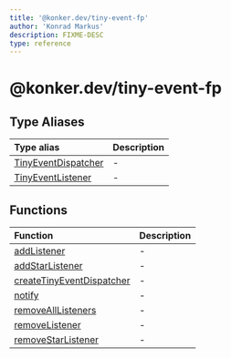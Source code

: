 ```yaml
---
title: '@konker.dev/tiny-event-fp'
author: 'Konrad Markus'
description: FIXME-DESC
type: reference
---
```

# @konker.dev/tiny-event-fp

## Type Aliases

| Type alias | Description |
| :------ | :------ |
| [TinyEventDispatcher](type-aliases/TinyEventDispatcher.md) | - |
| [TinyEventListener](type-aliases/TinyEventListener.md) | - |

## Functions

| Function | Description |
| :------ | :------ |
| [addListener](functions/addListener.md) | - |
| [addStarListener](functions/addStarListener.md) | - |
| [createTinyEventDispatcher](functions/createTinyEventDispatcher.md) | - |
| [notify](functions/notify.md) | - |
| [removeAllListeners](functions/removeAllListeners.md) | - |
| [removeListener](functions/removeListener.md) | - |
| [removeStarListener](functions/removeStarListener.md) | - |
